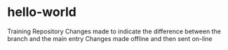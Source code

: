 # hello-world
Training Repository
Changes made to indicate the difference between the branch and the main entry
Changes made offline and then sent on-line

